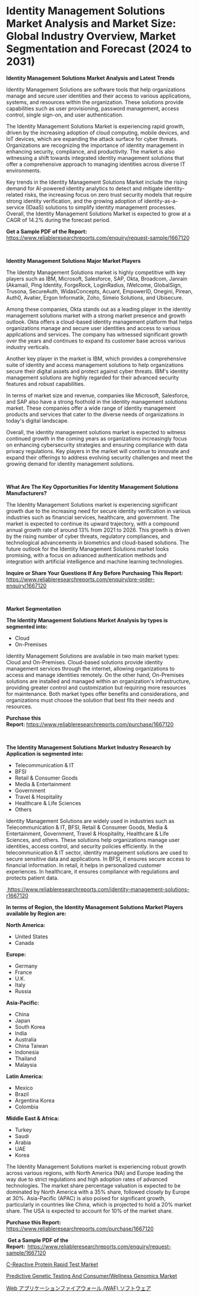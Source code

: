 <p><h1>Identity Management Solutions Market Analysis and Market Size: Global Industry Overview, Market Segmentation and Forecast (2024 to 2031)</h1></p><p><strong>Identity Management Solutions Market Analysis and Latest Trends</strong></p>
<p><p>Identity Management Solutions are software tools that help organizations manage and secure user identities and their access to various applications, systems, and resources within the organization. These solutions provide capabilities such as user provisioning, password management, access control, single sign-on, and user authentication.</p><p>The Identity Management Solutions Market is experiencing rapid growth, driven by the increasing adoption of cloud computing, mobile devices, and IoT devices, which are expanding the attack surface for cyber threats. Organizations are recognizing the importance of identity management in enhancing security, compliance, and productivity. The market is also witnessing a shift towards integrated identity management solutions that offer a comprehensive approach to managing identities across diverse IT environments.</p><p>Key trends in the Identity Management Solutions Market include the rising demand for AI-powered identity analytics to detect and mitigate identity-related risks, the increasing focus on zero trust security models that require strong identity verification, and the growing adoption of identity-as-a-service (IDaaS) solutions to simplify identity management processes. Overall, the Identity Management Solutions Market is expected to grow at a CAGR of 14.2% during the forecast period.</p></p>
<p><strong>Get a Sample PDF of the Report:&nbsp;</strong> <a href="https://www.reliableresearchreports.com/enquiry/request-sample/1667120">https://www.reliableresearchreports.com/enquiry/request-sample/1667120</a></p>
<p>&nbsp;</p>
<p><strong>Identity Management Solutions Major Market Players</strong></p>
<p><p>The Identity Management Solutions market is highly competitive with key players such as IBM, Microsoft, Salesforce, SAP, Okta, Broadcom, Janrain (Akamai), Ping Identity, ForgeRock, LoginRadius, IWelcome, GlobalSign, Trusona, SecureAuth, WidasConcepts, Acuant, EmpowerID, Onegini, Pirean, Auth0, Avatier, Ergon Informatik, Zoho, Simeio Solutions, and Ubisecure.</p><p>Among these companies, Okta stands out as a leading player in the identity management solutions market with a strong market presence and growth outlook. Okta offers a cloud-based identity management platform that helps organizations manage and secure user identities and access to various applications and services. The company has witnessed significant growth over the years and continues to expand its customer base across various industry verticals.</p><p>Another key player in the market is IBM, which provides a comprehensive suite of identity and access management solutions to help organizations secure their digital assets and protect against cyber threats. IBM's identity management solutions are highly regarded for their advanced security features and robust capabilities.</p><p>In terms of market size and revenue, companies like Microsoft, Salesforce, and SAP also have a strong foothold in the identity management solutions market. These companies offer a wide range of identity management products and services that cater to the diverse needs of organizations in today's digital landscape.</p><p>Overall, the identity management solutions market is expected to witness continued growth in the coming years as organizations increasingly focus on enhancing cybersecurity strategies and ensuring compliance with data privacy regulations. Key players in the market will continue to innovate and expand their offerings to address evolving security challenges and meet the growing demand for identity management solutions.</p></p>
<p>&nbsp;</p>
<p><strong>What Are The Key Opportunities For Identity Management Solutions Manufacturers?</strong></p>
<p><p>The Identity Management Solutions market is experiencing significant growth due to the increasing need for secure identity verification in various industries such as financial services, healthcare, and government. The market is expected to continue its upward trajectory, with a compound annual growth rate of around 13% from 2021 to 2026. This growth is driven by the rising number of cyber threats, regulatory compliances, and technological advancements in biometrics and cloud-based solutions. The future outlook for the Identity Management Solutions market looks promising, with a focus on advanced authentication methods and integration with artificial intelligence and machine learning technologies.</p></p>
<p><strong>Inquire or Share Your Questions If Any Before Purchasing This Report:</strong> <a href="https://www.reliableresearchreports.com/enquiry/pre-order-enquiry/1667120">https://www.reliableresearchreports.com/enquiry/pre-order-enquiry/1667120</a></p>
<p>&nbsp;</p>
<p><strong>Market Segmentation</strong></p>
<p><strong>The Identity Management Solutions Market Analysis by types is segmented into:</strong></p>
<p><ul><li>Cloud</li><li>On-Premises</li></ul></p>
<p><p>Identity Management Solutions are available in two main market types: Cloud and On-Premises. Cloud-based solutions provide identity management services through the internet, allowing organizations to access and manage identities remotely. On the other hand, On-Premises solutions are installed and managed within an organization's infrastructure, providing greater control and customization but requiring more resources for maintenance. Both market types offer benefits and considerations, and organizations must choose the solution that best fits their needs and resources.</p></p>
<p><strong>Purchase this Report:&nbsp;</strong><a href="https://www.reliableresearchreports.com/purchase/1667120">https://www.reliableresearchreports.com/purchase/1667120</a></p>
<p>&nbsp;</p>
<p><strong>The Identity Management Solutions Market Industry Research by Application is segmented into:</strong></p>
<p><ul><li>Telecommunication & IT</li><li>BFSI</li><li>Retail & Consumer Goods</li><li>Media & Entertainment</li><li>Government</li><li>Travel & Hospitality</li><li>Healthcare & Life Sciences</li><li>Others</li></ul></p>
<p><p>Identity Management Solutions are widely used in industries such as Telecommunication & IT, BFSI, Retail & Consumer Goods, Media & Entertainment, Government, Travel & Hospitality, Healthcare & Life Sciences, and others. These solutions help organizations manage user identities, access control, and security policies efficiently. In the telecommunication & IT sector, identity management solutions are used to secure sensitive data and applications. In BFSI, it ensures secure access to financial information. In retail, it helps in personalized customer experiences. In healthcare, it ensures compliance with regulations and protects patient data.</p></p>
<p><a href="https://www.reliableresearchreports.com/identity-management-solutions-r1667120">&nbsp;https://www.reliableresearchreports.com/identity-management-solutions-r1667120</a></p>
<p><strong>In terms of Region, the Identity Management Solutions Market Players available by Region are:</strong></p>
<p>
    <p> <strong> North America: </strong>
        <ul>
            <li>United States</li>
            <li>Canada</li>
        </ul>
        </p> 
    <p> <strong> Europe: </strong>
        <ul>
            <li>Germany</li>
            <li>France</li>
            <li>U.K.</li>
            <li>Italy</li>
            <li>Russia</li>
        </ul>
        </p> 
    <p> <strong> Asia-Pacific: </strong>
        <ul>
            <li>China</li>
            <li>Japan</li>
            <li>South Korea</li>
            <li>India</li>
            <li>Australia</li>
            <li>China Taiwan</li>
            <li>Indonesia</li>
            <li>Thailand</li>
            <li>Malaysia</li>
        </ul>
        </p> 
    <p> <strong> Latin America: </strong>
        <ul>
            <li>Mexico</li>
            <li>Brazil</li>
            <li>Argentina Korea</li>
            <li>Colombia</li>
        </ul>
        </p> 
    <p> <strong> Middle East & Africa: </strong>
        <ul>
            <li>Turkey</li>
            <li>Saudi</li>
            <li>Arabia</li>
            <li>UAE</li>
            <li>Korea</li>
        </ul>
    </p>
    </p>
<p><p>The Identity Management Solutions market is experiencing robust growth across various regions, with North America (NA) and Europe leading the way due to strict regulations and high adoption rates of advanced technologies. The market share percentage valuation is expected to be dominated by North America with a 35% share, followed closely by Europe at 30%. Asia-Pacific (APAC) is also poised for significant growth, particularly in countries like China, which is projected to hold a 20% market share. The USA is expected to account for 10% of the market share.</p></p>
<p><strong>Purchase this Report: </strong><a href="https://www.reliableresearchreports.com/purchase/1667120">https://www.reliableresearchreports.com/purchase/1667120</a></p>
<p>&nbsp;<strong>Get a Sample PDF of the Report:&nbsp;&nbsp;</strong><a href="https://www.reliableresearchreports.com/enquiry/request-sample/1667120">https://www.reliableresearchreports.com/enquiry/request-sample/1667120</a></p>
<p><strong></strong></p>
<p><p><a href="https://github.com/Angelnienowdseej3e45z3p8c/Market-Research-Report-List-3/blob/main/c-reactive-protein-rapid-test-market.md">C-Reactive Protein Rapid Test Market</a></p><p><a href="https://github.com/brentleyjimmiealvaradoz4l1rea/Market-Research-Report-List-3/blob/main/predictive-genetic-testing-and-consumerwellness-genomics-market.md">Predictive Genetic Testing And Consumer/Wellness Genomics Market</a></p><p><a href="https://github.com/KaliMetz2023/Market-Research-Report-List-1/blob/main/4789477171933.md">Web アプリケーションファイアウォール (WAF) ソフトウェア</a></p></p>